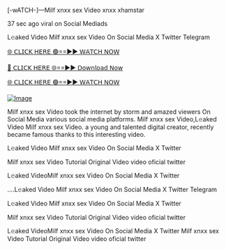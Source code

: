 [-wATCH-]—Milf xnxx sex Video xnxx xhamstar

37 sec ago viral on Social Mediads

L𝚎aked Video Milf xnxx sex Video On Social Media X Twitter Telegram

[🌐 𝖢𝖫𝖨𝖢𝖪 𝖧𝖤𝖱𝖤 🟢==►► 𝖶𝖠𝖳𝖢𝖧 𝖭𝖮𝖶](https://3-tanei-pinik.blogspot.com/2025/02/viral-video.html)

[🔴 𝖢𝖫𝖨𝖢𝖪 𝖧𝖤𝖱𝖤 🌐==►► 𝖣𝗈𝗐𝗇𝗅𝗈𝖺𝖽 𝖭𝗈𝗐](https://3-tanei-pinik.blogspot.com/2025/02/viral-video.html)

[🌐 𝖢𝖫𝖨𝖢𝖪 𝖧𝖤𝖱𝖤 🟢==►► 𝖶𝖠𝖳𝖢𝖧 𝖭𝖮𝖶](https://3-tanei-pinik.blogspot.com/2025/02/viral-video.html)

[![Image](https://github.com/user-attachments/assets/ff3b7bd4-415c-4ca3-a6c8-b1f096193c29)](https://3-tanei-pinik.blogspot.com/2025/02/viral-video.html)

Milf xnxx sex Video took the internet by storm and amazed viewers On Social Media various social media platforms. Milf xnxx sex Video,L𝚎aked Video Milf xnxx sex Video. a young and talented digital creator, recently became famous thanks to this interesting video.

L𝚎aked Video Milf xnxx sex Video On Social Media X Twitter

Milf xnxx sex Video Tutorial Original Video video oficial twitter

L𝚎aked VideoMilf xnxx sex Video On Social Media X Twitter

....L𝚎aked Video Milf xnxx sex Video On Social Media X Twitter Telegram

L𝚎aked Video Milf xnxx sex Video On Social Media X Twitter

Milf xnxx sex Video Tutorial Original Video video oficial twitter

L𝚎aked VideoMilf xnxx sex Video On Social Media X Twitter Milf xnxx sex Video Tutorial Original Video video oficial twitter
